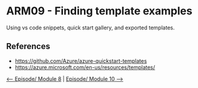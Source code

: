 # ARM09 - Finding template examples

Using vs code snippets, quick start gallery, and exported templates.


## References

- https://github.com/Azure/azure-quickstart-templates
- https://azure.microsoft.com/en-us/resources/templates/


[<-- Episode/ Module 8](../ARM08/README.md) | [Episode/ Module 10 -->](../ARM10/README.md)